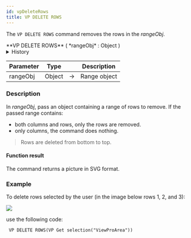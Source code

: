 ```yaml
---
id: vpDeleteRows
title: VP DELETE ROWS
---
```


The `VP DELETE ROWS` command <!-- REF _command_.VP_DELETE_ROWS.Summary -->removes the rows  in the *rangeObj*<!-- END REF -->. 


<!-- REF _command_.VP_DELETE_ROWS.Syntax -->**VP DELETE ROWS** ( *rangeObj* : Object )<!-- END REF -->  

<details><summary>History</summary>
|Version|Changes|
|---|---|
|v18 R2|Added|
</details>

<!-- REF _command_.VP_DELETE_ROWS.Params -->

|Parameter|Type| |Description|
|---|---|---|---|
|rangeObj| Object|->|Range object|
<!-- END REF -->  

### Description

In *rangeObj*, pass an object containing a range of rows  to remove. If the passed range contains:

*	both columns and rows, only the rows  are removed. 
*	only columns, the command does nothing.

>Rows are deleted from bottom to top.

#### Function result

The command returns a picture in SVG format.


### Example  

To delete rows selected by the user (in the image below rows 1, 2, and 3):

![](assets/en/ViewPro/cmd_vpDeleteRows.PNG)

use the following code:

```4d
 VP DELETE ROWS(VP Get selection("ViewProArea"))
```

